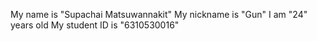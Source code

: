 My name is "Supachai Matsuwannakit"
My nickname is "Gun"
I am "24" years old
My student ID is "6310530016"